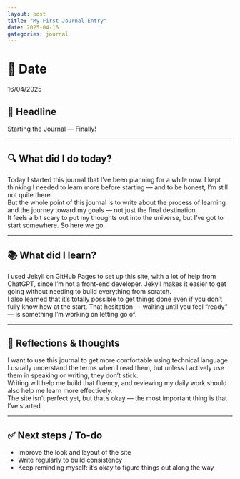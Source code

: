 ```yaml
---
layout: post
title: "My First Journal Entry"
date: 2025-04-16
gategories: journal
---
```


# 📅 Date  
16/04/2025

## 📝 Headline  
Starting the Journal — Finally!

---

## 🔍 What did I do today?  
Today I started this journal that I’ve been planning for a while now. I kept thinking I needed to learn more before starting — and to be honest, I’m still not quite there.  
But the whole point of this journal is to write about the process of learning and the journey toward my goals — not just the final destination.  
It feels a bit scary to put my thoughts out into the universe, but I’ve got to start somewhere. So here we go.

---

## 📚 What did I learn?  
I used Jekyll on GitHub Pages to set up this site, with a lot of help from ChatGPT, since I’m not a front-end developer. Jekyll makes it easier to get going without needing to build everything from scratch.  
I also learned that it’s totally possible to get things done even if you don’t fully know how at the start. That hesitation — waiting until you feel “ready” — is something I’m working on letting go of.

---

## 💭 Reflections & thoughts  
I want to use this journal to get more comfortable using technical language. I usually understand the terms when I read them, but unless I actively use them in speaking or writing, they don’t stick.  
Writing will help me build that fluency, and reviewing my daily work should also help me learn more effectively.  
The site isn’t perfect yet, but that’s okay — the most important thing is that I’ve started.

---

## ✅ Next steps / To-do  
- Improve the look and layout of the site  
- Write regularly to build consistency  
- Keep reminding myself: it’s okay to figure things out along the way
